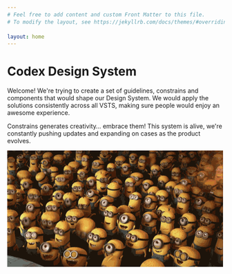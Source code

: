 ```yaml
---
# Feel free to add content and custom Front Matter to this file.
# To modify the layout, see https://jekyllrb.com/docs/themes/#overriding-theme-defaults

layout: home
---
```


# Codex Design System
Welcome! We're trying to create a set of guidelines, constrains and components that would shape our Design System. We would apply the solutions consistently across all VSTS, making sure people would enjoy an awesome experience.

Constrains generates creativity… embrace them! This system is alive, we're constantly pushing updates and expanding on cases as the product evolves.

<img src="/assets/images/welcome.gif" >